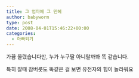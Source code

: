 ```yaml
---
title: 그 엄마에 그 민혜
author: babyworm
type: post
date: 2008-04-01T15:46:22+00:00
categories:
  - 아빠되기
---
```

가끔 올렸습니다만, 누가 누구딸 아니랄까봐 똑 같습니다.

특히 잘때 잠버릇도 똑같은 걸 보면 유전자의 힘이 놀라워요

 
